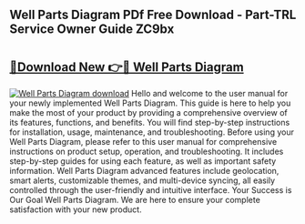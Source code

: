 ## Well Parts Diagram PDf Free Download - Part-TRL Service Owner Guide ZC9bx

# <h2><a href="http://dfm7oat.blite.top/?on=Well+Parts+Diagram">🔗Download New 👉🔴 Well Parts Diagram</a></h2>

[![Well Parts Diagram download](https://i.imgur.com/lujVjoI.png)](http://dfm7oat.blite.top/?on=Well+Parts+Diagram)
Hello and welcome to the user manual for your newly implemented Well Parts Diagram. This guide is here to help you make the most of your product by providing a comprehensive overview of its features, functions, and benefits. You will find step-by-step instructions for installation, usage, maintenance, and troubleshooting. Before using your Well Parts Diagram, please refer to this user manual for comprehensive instructions on product setup, operation, and troubleshooting. It includes step-by-step guides for using each feature, as well as important safety information. Well Parts Diagram advanced features include geolocation, smart alerts, customizable themes, and multi-device syncing, all easily controlled through the user-friendly and intuitive interface. Your Success is Our Goal Well Parts Diagram. We are here to ensure your complete satisfaction with your new product.
